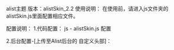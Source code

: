 ﻿alist主题
版本：alistSkin_2.2
使用说明：
在使用前，请进入js文件夹的alistSkin.js里面配置相应文件。

配置说明：
1.代码配置：
js - alistSkin.js 配置

2.后台配置-[上传至Alist后台的 自定义头部]：
<link rel="stylesheet" type="text/css" href="路径/alistSkin.css" />
<script type="text/javascript" src="路径/jquery.min.js"></script>
<script type="text/javascript" src="路径/alistSkin.js"></script>

